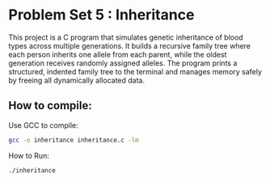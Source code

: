 # Problem Set 5 : Inheritance

This project is a C program that simulates genetic inheritance of blood types across multiple generations. It builds a recursive family tree where each person inherits one allele from each parent, while the oldest generation receives randomly assigned alleles. The program prints a structured, indented family tree to the terminal and manages memory safely by freeing all dynamically allocated data.

## How to compile:

Use GCC to compile:
```bash
gcc -o inheritance inheritance.c -lm
```

How to Run:
```bash
./inheritance
```